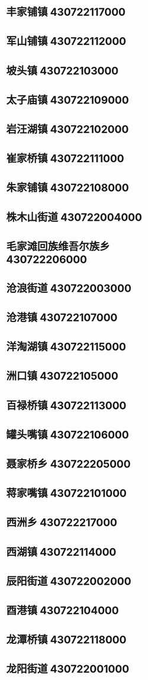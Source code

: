 # 丰家铺镇 430722117000
# 军山铺镇 430722112000
# 坡头镇 430722103000
# 太子庙镇 430722109000
# 岩汪湖镇 430722102000
# 崔家桥镇 430722111000
# 朱家铺镇 430722108000
# 株木山街道 430722004000
# 毛家滩回族维吾尔族乡 430722206000
# 沧浪街道 430722003000
# 沧港镇 430722107000
# 洋淘湖镇 430722115000
# 洲口镇 430722105000
# 百禄桥镇 430722113000
# 罐头嘴镇 430722106000
# 聂家桥乡 430722205000
# 蒋家嘴镇 430722101000
# 西洲乡 430722217000
# 西湖镇 430722114000
# 辰阳街道 430722002000
# 酉港镇 430722104000
# 龙潭桥镇 430722118000
# 龙阳街道 430722001000
